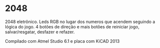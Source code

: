 # 2048
2048 eletrônico. Leds RGB no lugar dos numeros que acendem seguindo a lógica do jogo.
4 botões de direção e mais botões de reiniciar jogo, salvar/resgatar, desfazer e refazer.

Compilado com Atmel Studio 6.1 e placa com KiCAD 2013

